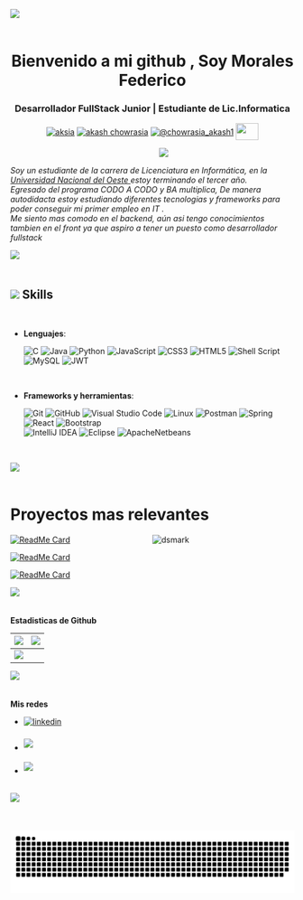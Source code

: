 <img src="https://user-images.githubusercontent.com/73097560/115834477-dbab4500-a447-11eb-908a-139a6edaec5c.gif"><br><br>
<h1 align="center">Bienvenido a mi github , Soy Morales Federico</h1>
<h3 align="center">Desarrollador FullStack Junior | Estudiante de Lic.Informatica </h3>
<p align="center">
<a href="https://www.linkedin.com/in/federico-morales-r/" target="blank"><img align="center" src="https://cdn.jsdelivr.net/npm/simple-icons@3.0.1/icons/linkedin.svg" alt="aksia" height="30" width="40" /></a>
<a href="https://www.codewars.com/users/FdMorales" target="blank"><img align="center" src="https://cdn.jsdelivr.net/npm/simple-icons@3.0.1/icons/codewars.svg" alt="akash chowrasia" height="30" width="40" /></a>
<a href="https://www.hackerrank.com/danifmoraless?hr_r=1" target="blank"><img align="center" src="https://cdn.jsdelivr.net/npm/simple-icons@3.0.1/icons/hackerrank.svg" alt="@chowrasia_akash1" height="30" width="40" /></a>
 <a href = "mailto:federico.da.morales@gmail.com"><img align="center" src="https://simpleicons.org/icons/gmail.svg" height="30" width="40" /></a>
</p>
</p>

<img align= "right" width= "240" src= "https://pa1.narvii.com/6580/8098c6e9207376889eeb0532d9f5a0723c4d73f5_hq.gif"/>

<br>

<p>
  <em>
    Soy un estudiante de la carrera de Licenciatura en Informática, en la <a href="https://www.uno.edu.ar/"> Universidad Nacional del Oeste </a> estoy terminando el tercer año.<br>
Egresado del programa CODO A CODO y BA multiplica, De manera autodidacta estoy estudiando diferentes tecnologias y frameworks para poder conseguir mi primer empleo en IT . <br>
Me siento mas comodo en el backend, aún asi tengo conocimientos tambien en el front ya que aspiro a tener un puesto como desarrollador fullstack
  </em> 
  <br>
</p>

<img src="https://user-images.githubusercontent.com/73097560/115834477-dbab4500-a447-11eb-908a-139a6edaec5c.gif"><br><br>


## <img src="https://media2.giphy.com/media/QssGEmpkyEOhBCb7e1/giphy.gif?cid=ecf05e47a0n3gi1bfqntqmob8g9aid1oyj2wr3ds3mg700bl&rid=giphy.gif" width ="25"><b> Skills</b>
<br>

<p align="center">

- **Lenguajes**:
    
    ![C](https://img.shields.io/badge/C%20-%232370ED.svg?style=for-the-badge&logo=c&logoColor=white)
    ![Java](https://img.shields.io/badge/java-%23ED8B00.svg?style=for-the-badge&logo=openjdk&logoColor=white)
    ![Python](https://img.shields.io/badge/Python%20-%2314354C.svg?style=for-the-badge&logo=python&logoColor=white)
    ![JavaScript](https://img.shields.io/badge/javascript-%23323330.svg?style=for-the-badge&logo=javascript&logoColor=%23F7DF1E)
    ![CSS3](https://img.shields.io/badge/css3-%231572B6.svg?style=for-the-badge&logo=css3&logoColor=white)
    ![HTML5](https://img.shields.io/badge/html5-%23E34F26.svg?style=for-the-badge&logo=html5&logoColor=white)
    ![Shell Script](https://img.shields.io/badge/shell_script-%23121011.svg?style=for-the-badge&logo=gnu-bash&logoColor=white)
    ![MySQL](https://img.shields.io/badge/mysql-%2300f.svg?style=for-the-badge&logo=mysql&logoColor=white)
    ![JWT](https://img.shields.io/badge/JWT-black?style=for-the-badge&logo=JSON%20web%20tokens)
	

<br>

- **Frameworks y herramientas**:

    ![Git](https://img.shields.io/badge/git-%23F05033.svg?style=for-the-badge&logo=git&logoColor=white)
    ![GitHub](https://img.shields.io/badge/github-%23121011.svg?style=for-the-badge&logo=github&logoColor=white)
    ![Visual Studio Code](https://img.shields.io/badge/Visual%20Studio%20Code-0078d7.svg?style=for-the-badge&logo=visual-studio-code&logoColor=white)
    ![Linux](https://img.shields.io/badge/Linux-FCC624?style=for-the-badge&logo=linux&logoColor=black)
    ![Postman](https://img.shields.io/badge/Postman-FF6C37?style=for-the-badge&logo=postman&logoColor=white)
    ![Spring](https://img.shields.io/badge/spring-%236DB33F.svg?style=for-the-badge&logo=spring&logoColor=white)
    ![React](https://img.shields.io/badge/react-%2320232a.svg?style=for-the-badge&logo=react&logoColor=%2361DAFB)
    ![Bootstrap](https://img.shields.io/badge/bootstrap-%238511FA.svg?style=for-the-badge&logo=bootstrap&logoColor=white)                           
    ![IntelliJ IDEA](https://img.shields.io/badge/IntelliJIDEA-000000.svg?style=for-the-badge&logo=intellij-idea&logoColor=white)
    ![Eclipse](https://img.shields.io/badge/Eclipse-FE7A16.svg?style=for-the-badge&logo=Eclipse&logoColor=white)
    ![ApacheNetbeans](https://img.shields.io/badge/ApacheNetbeans.svg?style=for-the-badge&logo=Netbeans&logoColor=white)
    
  
  

<br>

<img src="https://user-images.githubusercontent.com/73097560/115834477-dbab4500-a447-11eb-908a-139a6edaec5c.gif"><br><br>

<h1>Proyectos mas relevantes </h1>

<img alt="dsmark" align="right"  height="50%" width="50%" src="https://c.tenor.com/NzrqQHFBVz8AAAAj/kitty-transparent.gif">

[![ReadMe Card](https://github-readme-stats.vercel.app/api/pin/?username=Fede-Morales&repo=PruebaJava-GrupoConsiti)]([https://github.com/Fede-Morales/PruebaJava-GrupoConsiti])

[![ReadMe Card](https://github-readme-stats.vercel.app/api/pin/?username=Fede-Morales&repo=API-SpringBoot)]([https://github.com/Fede-Morales/API-SpringBoot])

[![ReadMe Card](https://github-readme-stats.vercel.app/api/pin/?username=Fede-Morales&repo=Api-Vuelos-NestJs)]([https://github.com/Fede-Morales/Api-Vuelos-NestJs])

<img src="https://user-images.githubusercontent.com/73097560/115834477-dbab4500-a447-11eb-908a-139a6edaec5c.gif"><br><br>

<b> Estadisticas de Github </b>
<br>

 
 
<img src="https://github-readme-stats.vercel.app/api?username=Fede-Morales&&show_icons=true&locale=es&count_private=true&theme=github_dark">|<img src="https://github-readme-streak-stats.herokuapp.com/?user=Fede-Morales&locale=es&theme=blueberry_duo"/>
|---|---|
<img src="https://github-readme-stats.vercel.app/api/top-langs/?username=Fede-Morales&layout=compact&locale=es&theme=github_dark"/>|

<img src="https://user-images.githubusercontent.com/73097560/115834477-dbab4500-a447-11eb-908a-139a6edaec5c.gif"><br><br>




<b> Mis redes</b>
<br>
<div align='left'>

<ul>

<li>
<a href="https://www.linkedin.com/in/federico-morales-r/" target="_blank">
<img src="https://img.shields.io/badge/linkedin:  Federico-%2300acee.svg?color=405DE6&style=for-the-badge&logo=linkedin&logoColor=white" alt=linkedin style="margin-bottom: 5px;"/>
</a>
</li>

<br>

<li>
<a href="https://github.com/Fede-Morales/Fede-Morales" target="_blank">
<img src="https://img.shields.io/badge/github: Federico-%23121011.svg?style=for-the-badge&logo=github&logoColor=white alt=github" style="margin-bottom: 5px;"/>
</a>
</li>

<br>

<li>
<a href="mailto:federico.da.morales@gmail.com" target="_blank">
<img src="https://img.shields.io/badge/gmail:  Federico-%23EA4335.svg?style=for-the-badge&logo=gmail&logoColor=white" t=mail style="margin-bottom: 5px;" />
</a>
</li>
	
</ul>
</div>

<br>
<img src="https://user-images.githubusercontent.com/73097560/115834477-dbab4500-a447-11eb-908a-139a6edaec5c.gif">
<br>
<br>
<br>

<div align='center'>

 <p align="center">
  <img src="https://github.com/DHANOLA/DHANOLA/raw/output/github-contribution-grid-snake.svg" alt="snake"></center>
</p>


